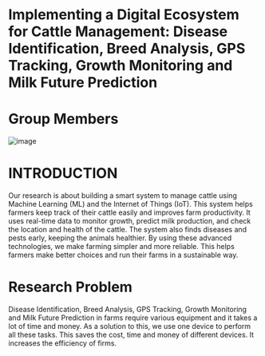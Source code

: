# Implementing a Digital Ecosystem for Cattle Management:  Disease Identification, Breed Analysis, GPS Tracking, Growth Monitoring and Milk Future Prediction​

# Group Members
![image](https://github.com/user-attachments/assets/62cbb4ee-49e4-4064-ad67-146a0cf5ae4c)


# INTRODUCTION​

Our research is about building a smart system to manage cattle using Machine Learning (ML) and the Internet of Things (IoT). This system helps farmers keep track of their cattle easily and improves farm productivity. It uses real-time data to monitor growth, predict milk production, and check the location and health of the cattle. The system also finds diseases and pests early, keeping the animals healthier. By using these advanced technologies, we make farming simpler and more reliable. This helps farmers make better choices and run their farms in a sustainable way.​

# Research Problem

Disease Identification, Breed Analysis, GPS Tracking, Growth Monitoring and Milk Future Prediction in farms require various equipment and it takes a lot of time and money. As a solution to this, we use one device to perform all these tasks. This saves the cost, time and money of different devices. It increases the efficiency of firms.​

​

